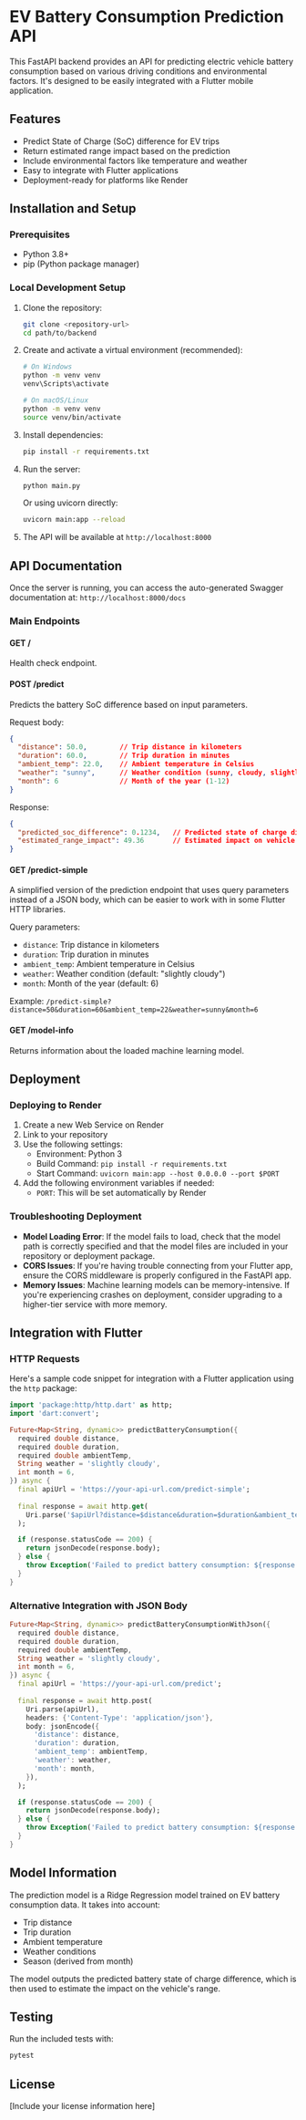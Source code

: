 # EV Battery Consumption Prediction API

This FastAPI backend provides an API for predicting electric vehicle battery consumption based on various driving conditions and environmental factors. It's designed to be easily integrated with a Flutter mobile application.

## Features

- Predict State of Charge (SoC) difference for EV trips
- Return estimated range impact based on the prediction
- Include environmental factors like temperature and weather
- Easy to integrate with Flutter applications
- Deployment-ready for platforms like Render

## Installation and Setup

### Prerequisites

- Python 3.8+
- pip (Python package manager)

### Local Development Setup

1. Clone the repository:
   ```bash
   git clone <repository-url>
   cd path/to/backend
   ```

2. Create and activate a virtual environment (recommended):
   ```bash
   # On Windows
   python -m venv venv
   venv\Scripts\activate

   # On macOS/Linux
   python -m venv venv
   source venv/bin/activate
   ```

3. Install dependencies:
   ```bash
   pip install -r requirements.txt
   ```

4. Run the server:
   ```bash
   python main.py
   ```

   Or using uvicorn directly:
   ```bash
   uvicorn main:app --reload
   ```

5. The API will be available at `http://localhost:8000`

## API Documentation

Once the server is running, you can access the auto-generated Swagger documentation at:
`http://localhost:8000/docs`

### Main Endpoints

#### GET /
Health check endpoint.

#### POST /predict
Predicts the battery SoC difference based on input parameters.

Request body:
```json
{
  "distance": 50.0,        // Trip distance in kilometers
  "duration": 60.0,        // Trip duration in minutes
  "ambient_temp": 22.0,    // Ambient temperature in Celsius
  "weather": "sunny",      // Weather condition (sunny, cloudy, slightly cloudy, rainy)
  "month": 6               // Month of the year (1-12)
}
```

Response:
```json
{
  "predicted_soc_difference": 0.1234,   // Predicted state of charge difference (0-1)
  "estimated_range_impact": 49.36       // Estimated impact on vehicle range in km
}
```

#### GET /predict-simple
A simplified version of the prediction endpoint that uses query parameters instead of a JSON body, which can be easier to work with in some Flutter HTTP libraries.

Query parameters:
- `distance`: Trip distance in kilometers
- `duration`: Trip duration in minutes
- `ambient_temp`: Ambient temperature in Celsius
- `weather`: Weather condition (default: "slightly cloudy")
- `month`: Month of the year (default: 6)

Example: `/predict-simple?distance=50&duration=60&ambient_temp=22&weather=sunny&month=6`

#### GET /model-info
Returns information about the loaded machine learning model.

## Deployment

### Deploying to Render

1. Create a new Web Service on Render
2. Link to your repository
3. Use the following settings:
   - Environment: Python 3
   - Build Command: `pip install -r requirements.txt`
   - Start Command: `uvicorn main:app --host 0.0.0.0 --port $PORT`
4. Add the following environment variables if needed:
   - `PORT`: This will be set automatically by Render

### Troubleshooting Deployment

- **Model Loading Error**: If the model fails to load, check that the model path is correctly specified and that the model files are included in your repository or deployment package.
- **CORS Issues**: If you're having trouble connecting from your Flutter app, ensure the CORS middleware is properly configured in the FastAPI app.
- **Memory Issues**: Machine learning models can be memory-intensive. If you're experiencing crashes on deployment, consider upgrading to a higher-tier service with more memory.

## Integration with Flutter

### HTTP Requests

Here's a sample code snippet for integration with a Flutter application using the `http` package:

```dart
import 'package:http/http.dart' as http;
import 'dart:convert';

Future<Map<String, dynamic>> predictBatteryConsumption({
  required double distance,
  required double duration,
  required double ambientTemp,
  String weather = 'slightly cloudy',
  int month = 6,
}) async {
  final apiUrl = 'https://your-api-url.com/predict-simple';
  
  final response = await http.get(
    Uri.parse('$apiUrl?distance=$distance&duration=$duration&ambient_temp=$ambientTemp&weather=$weather&month=$month'),
  );

  if (response.statusCode == 200) {
    return jsonDecode(response.body);
  } else {
    throw Exception('Failed to predict battery consumption: ${response.body}');
  }
}
```

### Alternative Integration with JSON Body

```dart
Future<Map<String, dynamic>> predictBatteryConsumptionWithJson({
  required double distance,
  required double duration,
  required double ambientTemp,
  String weather = 'slightly cloudy',
  int month = 6,
}) async {
  final apiUrl = 'https://your-api-url.com/predict';
  
  final response = await http.post(
    Uri.parse(apiUrl),
    headers: {'Content-Type': 'application/json'},
    body: jsonEncode({
      'distance': distance,
      'duration': duration,
      'ambient_temp': ambientTemp,
      'weather': weather,
      'month': month,
    }),
  );

  if (response.statusCode == 200) {
    return jsonDecode(response.body);
  } else {
    throw Exception('Failed to predict battery consumption: ${response.body}');
  }
}
```

## Model Information

The prediction model is a Ridge Regression model trained on EV battery consumption data. It takes into account:

- Trip distance
- Trip duration
- Ambient temperature
- Weather conditions 
- Season (derived from month)

The model outputs the predicted battery state of charge difference, which is then used to estimate the impact on the vehicle's range.

## Testing

Run the included tests with:

```bash
pytest
```

## License

[Include your license information here] 